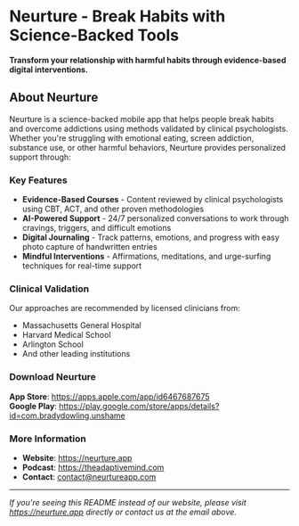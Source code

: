 # Neurture - Break Habits with Science-Backed Tools

**Transform your relationship with harmful habits through evidence-based digital interventions.**

## About Neurture

Neurture is a science-backed mobile app that helps people break habits and overcome addictions using methods validated by clinical psychologists. Whether you're struggling with emotional eating, screen addiction, substance use, or other harmful behaviors, Neurture provides personalized support through:

### Key Features

- **Evidence-Based Courses** - Content reviewed by clinical psychologists using CBT, ACT, and other proven methodologies
- **AI-Powered Support** - 24/7 personalized conversations to work through cravings, triggers, and difficult emotions  
- **Digital Journaling** - Track patterns, emotions, and progress with easy photo capture of handwritten entries
- **Mindful Interventions** - Affirmations, meditations, and urge-surfing techniques for real-time support

### Clinical Validation

Our approaches are recommended by licensed clinicians from:
- Massachusetts General Hospital
- Harvard Medical School
- Arlington School
- And other leading institutions

### Download Neurture

**App Store**: https://apps.apple.com/app/id6467687675  
**Google Play**: https://play.google.com/store/apps/details?id=com.bradydowling.unshame

### More Information

- **Website**: https://neurture.app
- **Podcast**: https://theadaptivemind.com
- **Contact**: contact@neurtureapp.com

---

*If you're seeing this README instead of our website, please visit https://neurture.app directly or contact us at the email above.*
